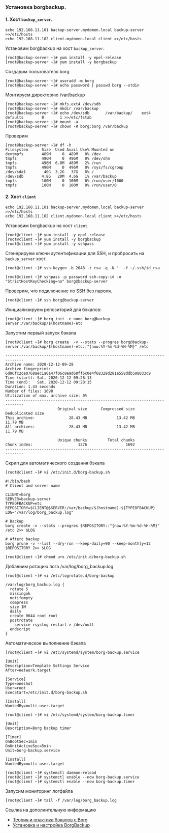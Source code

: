 ### Установка borgbackup.

#### 1. Хост `backup_server`.

```
echo 192.168.11.101 backup-server.mydomen.local backup-server >>/etc/hosts
echo 192.168.11.102 client.mydomen.local client >>/etc/hosts
```
Установим borgbackup на хост `backup_server`.

```
[root@backup-server ~]# yum install -y epel-release
[root@backup-server ~]# yum install -y borgbackup
```

Создадим пользователя borg
```
[root@backup-server ~]# useradd -m borg
[root@backup-server ~]# echo password | passwd borg --stdin
```

Монтируем директорию /var/backup
```
[root@backup-server ~]# mkfs.ext4 /dev/sdb
[root@backup-server ~]# mkdir /var/backup
[root@backup-server ~]# echo /dev/sdb       /var/backup/    ext4    defaults        0       1 >>/etc/fstab
[root@backup-server ~]# mount -a
[root@backup-server ~]# chown -R borg:borg /var/backup
```
Проверим
```
[root@backup-server ~]# df -h
Filesystem      Size  Used Avail Use% Mounted on
devtmpfs        489M     0  489M   0% /dev
tmpfs           496M     0  496M   0% /dev/shm
tmpfs           496M  6.8M  489M   2% /run
tmpfs           496M     0  496M   0% /sys/fs/cgroup
/dev/sda1        40G  3.2G   37G   8% /
/dev/sdb        4.8G   20M  4.6G   1% /var/backup
tmpfs           100M     0  100M   0% /run/user/1000
tmpfs           100M     0  100M   0% /run/user/0
```

#### 2. Хост `client`

```
echo 192.168.11.101 backup-server.mydomen.local backup-server >>/etc/hosts
echo 192.168.11.102 client.mydomen.local client >>/etc/hosts
```

Установим borgbackup на хост `client`.

```
[root@client ~]# yum install -y epel-release
[root@client ~]# yum install -y borgbackup
[root@client ~]# yum install -y sshpass
```

Сгенерируем ключи аутентификации для SSH, и пробросить на `backup_server` хост.
```
[root@client ~]# ssh-keygen -b 2048 -t rsa -q -N '' -f ~/.ssh/id_rsa
```
```
[root@client ~]# sshpass -p password ssh-copy-id -o "StrictHostKeyChecking=no" borg@backup-server
```
Проверим, что подключение по SSH без пароля.
```
[root@client ~]# ssh borg@backup-server
```
Инициализируем репозиторий для бэкапов:
```
[root@client ~]# borg init -e none borg@backup-server:/var/backup/$(hostname)-etc
```
Запустим первый запуск бэкапа
```
[root@client ~]# borg create  -v --stats --progres borg@backup-server:/var/backup/$(hostname)-etc::"{now:%Y-%m-%d-%H-%M}" /etc
```
```
------------------------------------------------------------------------------                
Archive name: 2020-12-12-09-28
Archive fingerprint: 6d96fc2ce0768aec1a0a47f06c8e9d60ff6c0e4f68329d281e558ddb508033c9
Time (start): Sat, 2020-12-12 09:28:13
Time (end):   Sat, 2020-12-12 09:28:15
Duration: 1.43 seconds
Number of files: 1698
Utilization of max. archive size: 0%
------------------------------------------------------------------------------
                       Original size      Compressed size    Deduplicated size
This archive:               28.43 MB             13.42 MB             11.79 MB
All archives:               28.43 MB             13.42 MB             11.79 MB

                       Unique chunks         Total chunks
Chunk index:                    1276                 1692
------------------------------------------------------------------------------
```

Скрип для автоматического создания бэкапа
```
[root@client ~]# vi /etc/init.d/borg-backup.sh
```
```
#!/bin/bash
# Client and server name

CLIENT=borg
SERVER=backup-server
TYPEOFBACKUP=etc
REPOSITORY=$CLIENT@$SERVER:/var/backup/$(hostname)-${TYPEOFBACKUP}
LOG="/var/log/borg_backup.log"

# Backup
borg create -v --stats --progres $REPOSITORY::"{now:%Y-%m-%d-%H-%M}" /etc 2>> $LOG

# Afterc backup
borg prune -v --list --dry-run --keep-daily=90 --keep-monthly=12 $REPOSITORY 2>> $LOG

```
```
[root@client ~]# chmod u+x /etc/init.d/borg-backup.sh
```
Добавиим ротацию лога /var/log/borg_backup.log
```
[root@client ~]# vi /etc/logrotate.d/borg-backup
```
```
/var/log/borg_backup.log {
  rotate 5
  missingok
  notifempty
  compress
  size 1M
  daily
  create 0644 root root
  postrotate
    service rsyslog restart > /dev/null
  endscript
}
```
Автоматическое выполнение бэкапа
```
[root@client ~]# vi /etc/systemd/system/borg-backup.service
```
```
[Unit]
Description=Template Settings Service
After=network.target

[Service]
Type=oneshot
User=root
ExecStart=/etc/init.d/borg-backup.sh

[Install]
WantedBy=multi-user.target
```
```
[root@client ~]# vi /etc/systemd/system/borg-backup.timer
```
```
[Unit]
Description=Borg backup timer

[Timer]
OnBootSec=1min
OnUnitActiveSec=5min
Unit=borg-backup.service

[Install]
WantedBy=multi-user.target
```
```
[root@client ~]# systemctl daemon-reload
[root@client ~]# systemctl enable --now borg-backup.service
[root@client ~]# systemctl enable --now borg-backup.timer
```
Запусим мониторинг логфайла
```
[root@client ~]# tail -f /var/log/borg_backup.log 
```
Ссылка на дополнительную информацию
- [Теория и практика бэкапов с Borg](https://habr.com/ru/company/flant/blog/420055/)
- [Установка и настройка BorgBackup](https://community.hetzner.com/tutorials/install-and-configure-borgbackup/ru?title=BorgBackup/ru)
